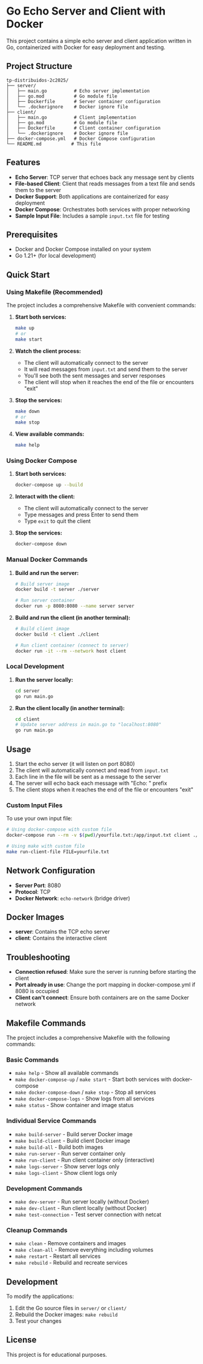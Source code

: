 # Go Echo Server and Client with Docker

This project contains a simple echo server and client application written in Go, containerized with Docker for easy deployment and testing.

## Project Structure

```
tp-distribuidos-2c2025/
├── server/
│   ├── main.go          # Echo server implementation
│   ├── go.mod           # Go module file
│   ├── Dockerfile       # Server container configuration
│   └── .dockerignore    # Docker ignore file
├── client/
│   ├── main.go          # Client implementation
│   ├── go.mod           # Go module file
│   ├── Dockerfile       # Client container configuration
│   └── .dockerignore    # Docker ignore file
├── docker-compose.yml   # Docker Compose configuration
└── README.md           # This file
```

## Features

- **Echo Server**: TCP server that echoes back any message sent by clients
- **File-based Client**: Client that reads messages from a text file and sends them to the server
- **Docker Support**: Both applications are containerized for easy deployment
- **Docker Compose**: Orchestrates both services with proper networking
- **Sample Input File**: Includes a sample `input.txt` file for testing

## Prerequisites

- Docker and Docker Compose installed on your system
- Go 1.21+ (for local development)

## Quick Start

### Using Makefile (Recommended)

The project includes a comprehensive Makefile with convenient commands:

1. **Start both services:**
   ```bash
   make up
   # or
   make start
   ```

2. **Watch the client process:**
   - The client will automatically connect to the server
   - It will read messages from `input.txt` and send them to the server
   - You'll see both the sent messages and server responses
   - The client will stop when it reaches the end of the file or encounters "exit"

3. **Stop the services:**
   ```bash
   make down
   # or
   make stop
   ```

4. **View available commands:**
   ```bash
   make help
   ```

### Using Docker Compose

1. **Start both services:**
   ```bash
   docker-compose up --build
   ```

2. **Interact with the client:**
   - The client will automatically connect to the server
   - Type messages and press Enter to send them
   - Type `exit` to quit the client

3. **Stop the services:**
   ```bash
   docker-compose down
   ```

### Manual Docker Commands

1. **Build and run the server:**
   ```bash
   # Build server image
   docker build -t server ./server
   
   # Run server container
   docker run -p 8080:8080 --name server server
   ```

2. **Build and run the client (in another terminal):**
   ```bash
   # Build client image
   docker build -t client ./client
   
   # Run client container (connect to server)
   docker run -it --rm --network host client
   ```

### Local Development

1. **Run the server locally:**
   ```bash
   cd server
   go run main.go
   ```

2. **Run the client locally (in another terminal):**
   ```bash
   cd client
   # Update server address in main.go to "localhost:8080"
   go run main.go
   ```

## Usage

1. Start the echo server (it will listen on port 8080)
2. The client will automatically connect and read from `input.txt`
3. Each line in the file will be sent as a message to the server
4. The server will echo back each message with "Echo: " prefix
5. The client stops when it reaches the end of the file or encounters "exit"

### Custom Input Files

To use your own input file:

```bash
# Using docker-compose with custom file
docker-compose run --rm -v $(pwd)/yourfile.txt:/app/input.txt client ./main /app/input.txt

# Using make with custom file
make run-client-file FILE=yourfile.txt
```

## Network Configuration

- **Server Port**: 8080
- **Protocol**: TCP
- **Docker Network**: `echo-network` (bridge driver)

## Docker Images

- **server**: Contains the TCP echo server
- **client**: Contains the interactive client

## Troubleshooting

- **Connection refused**: Make sure the server is running before starting the client
- **Port already in use**: Change the port mapping in docker-compose.yml if 8080 is occupied
- **Client can't connect**: Ensure both containers are on the same Docker network

## Makefile Commands

The project includes a comprehensive Makefile with the following commands:

### Basic Commands
- `make help` - Show all available commands
- `make docker-compose-up` / `make start` - Start both services with docker-compose
- `make docker-compose-down` / `make stop` - Stop all services
- `make docker-compose-logs` - Show logs from all services
- `make status` - Show container and image status

### Individual Service Commands
- `make build-server` - Build server Docker image
- `make build-client` - Build client Docker image
- `make build-all` - Build both images
- `make run-server` - Run server container only
- `make run-client` - Run client container only (interactive)
- `make logs-server` - Show server logs only
- `make logs-client` - Show client logs only

### Development Commands
- `make dev-server` - Run server locally (without Docker)
- `make dev-client` - Run client locally (without Docker)
- `make test-connection` - Test server connection with netcat

### Cleanup Commands
- `make clean` - Remove containers and images
- `make clean-all` - Remove everything including volumes
- `make restart` - Restart all services
- `make rebuild` - Rebuild and recreate services

## Development

To modify the applications:

1. Edit the Go source files in `server/` or `client/`
2. Rebuild the Docker images: `make rebuild`
3. Test your changes

## License

This project is for educational purposes.